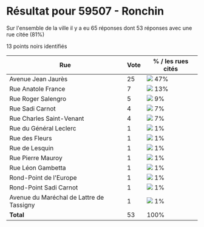 # Résultat pour 59507 - Ronchin

Sur l'ensemble de la ville il y a eu 65 réponses dont 53 réponses avec une rue citée (81%)

13 points noirs identifiés

| Rue | Vote | % / les rues cités|
|-----|------|-------------------|
| Avenue Jean Jaurès | 25 | <img src="../../img/bar_47.gif" />&nbsp;47%|
| Rue Anatole France | 7 | <img src="../../img/bar_13.gif" />&nbsp;13%|
| Rue Roger Salengro | 5 | <img src="../../img/bar_9.gif" />&nbsp;9%|
| Rue Sadi Carnot | 4 | <img src="../../img/bar_7.gif" />&nbsp;7%|
| Rue Charles Saint-Venant | 4 | <img src="../../img/bar_7.gif" />&nbsp;7%|
| Rue du Général Leclerc | 1 | <img src="../../img/bar_1.gif" />&nbsp;1%|
| Rue des Fleurs | 1 | <img src="../../img/bar_1.gif" />&nbsp;1%|
| Rue de Lesquin | 1 | <img src="../../img/bar_1.gif" />&nbsp;1%|
| Rue Pierre Mauroy | 1 | <img src="../../img/bar_1.gif" />&nbsp;1%|
| Rue Léon Gambetta | 1 | <img src="../../img/bar_1.gif" />&nbsp;1%|
| Rond-Point de l'Europe | 1 | <img src="../../img/bar_1.gif" />&nbsp;1%|
| Rond-Point Sadi Carnot | 1 | <img src="../../img/bar_1.gif" />&nbsp;1%|
| Avenue du Maréchal de Lattre de Tassigny | 1 | <img src="../../img/bar_1.gif" />&nbsp;1%|
| **Total** | 53 | 100%|
